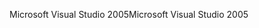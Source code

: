 <span data-ttu-id="598ce-101">Microsoft Visual Studio 2005</span><span class="sxs-lookup"><span data-stu-id="598ce-101">Microsoft Visual Studio 2005</span></span>